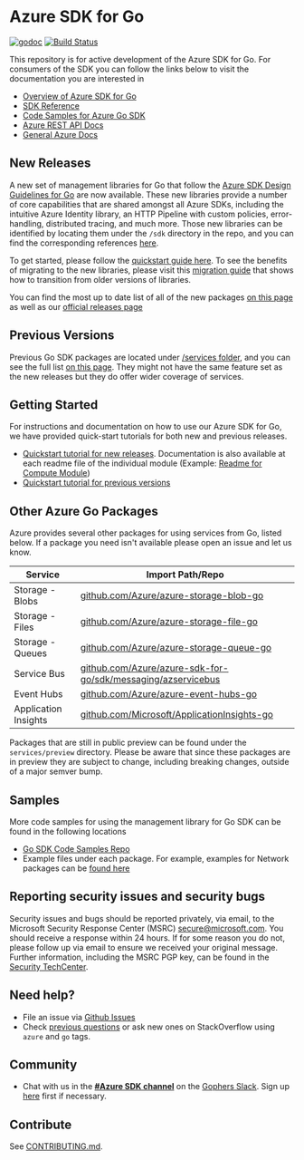 # Azure SDK for Go

[![godoc](https://godoc.org/github.com/Azure/azure-sdk-for-go?status.svg)](https://godoc.org/github.com/Azure/azure-sdk-for-go)
[![Build Status](https://dev.azure.com/azure-sdk/public/_apis/build/status/go/Azure.azure-sdk-for-go?branchName=main)](https://dev.azure.com/azure-sdk/public/_build/latest?definitionId=640&branchName=main)

This repository is for active development of the Azure SDK for Go. For consumers of the SDK you can follow the links below to visit the documentation you are interested in
* [Overview of Azure SDK for Go](https://docs.microsoft.com/azure/developer/go/)
* [SDK Reference](https://pkg.go.dev/github.com/Azure/azure-sdk-for-go)
* [Code Samples for Azure Go SDK](https://github.com/azure-samples/azure-sdk-for-go-samples)
* [Azure REST API Docs](https://docs.microsoft.com/rest/api/)
* [General Azure Docs](https://docs.microsoft.com/azure)


## New Releases

A new set of management libraries for Go that follow the [Azure SDK Design Guidelines for Go](https://azure.github.io/azure-sdk/golang_introduction.html) are now available. These new libraries provide a number of core capabilities that are shared amongst all Azure SDKs, including the intuitive Azure Identity library, an HTTP Pipeline with custom policies, error-handling, distributed tracing, and much more. Those new libraries can be identified by locating them under the `/sdk` directory in the repo, and you can find the corresponding references [here](https://pkg.go.dev/github.com/Azure/azure-sdk-for-go/sdk).

To get started, please follow the [quickstart guide here](https://aka.ms/azsdk/go/mgmt). To see the benefits of migrating to the new libraries, please visit this [migration guide](https://aka.ms/azsdk/go/mgmt/migration) that shows how to transition from older versions of libraries.

You can find the most up to date list of all of the new packages [on this page](https://pkg.go.dev/github.com/Azure/azure-sdk-for-go/sdk) as well as our [official releases page](https://azure.github.io/azure-sdk/releases/latest/go.html)

## Previous Versions

Previous Go SDK packages are located under [/services folder](https://github.com/Azure/azure-sdk-for-go/tree/master/services), and you can see the full list [on this page](https://pkg.go.dev/github.com/Azure/azure-sdk-for-go/services). They might not have the same feature set as the new releases but they do offer wider coverage of services.


## Getting Started

For instructions and documentation on how to use our Azure SDK for Go, we have provided quick-start tutorials for both new and previous releases. 

* [Quickstart tutorial for new releases](https://aka.ms/azsdk/go/mgmt). Documentation is also available at each readme file of the individual module (Example: [Readme for Compute Module](https://github.com/Azure/azure-sdk-for-go/tree/main/sdk/resourcemanager/compute/armcompute))
* [Quickstart tutorial for previous versions](https://aka.ms/azsdk/go/mgmt/previous)

## Other Azure Go Packages

Azure provides several other packages for using services from Go, listed below.
If a package you need isn't available please open an issue and let us know.

| Service              | Import Path/Repo                                                                                   |
| -------------------- | -------------------------------------------------------------------------------------------------- |
| Storage - Blobs      | [github.com/Azure/azure-storage-blob-go](https://github.com/Azure/azure-storage-blob-go)           |
| Storage - Files      | [github.com/Azure/azure-storage-file-go](https://github.com/Azure/azure-storage-file-go)           |
| Storage - Queues     | [github.com/Azure/azure-storage-queue-go](https://github.com/Azure/azure-storage-queue-go)         |
| Service Bus          | [github.com/Azure/azure-sdk-for-go/sdk/messaging/azservicebus](https://github.com/Azure/azure-sdk-for-go/tree/main/sdk/messaging/azservicebus)             |
| Event Hubs           | [github.com/Azure/azure-event-hubs-go](https://github.com/Azure/azure-event-hubs-go)               |
| Application Insights | [github.com/Microsoft/ApplicationInsights-go](https://github.com/Microsoft/ApplicationInsights-go) |

Packages that are still in public preview can be found under the `services/preview` directory. Please be aware that since these packages are in preview they are subject to change, including breaking changes, outside of a major semver bump.

## Samples

More code samples for using the management library for Go SDK can be found in the following locations
- [Go SDK Code Samples Repo](https://github.com/azure-samples/azure-sdk-for-go-samples)
- Example files under each package. For example, examples for Network packages can be [found here](https://github.com/Azure/azure-sdk-for-go/blob/main/sdk/resourcemanager/network/armnetwork/example_networkinterfaces_test.go)

## Reporting security issues and security bugs

Security issues and bugs should be reported privately, via email, to the Microsoft Security Response Center (MSRC) <secure@microsoft.com>. You should receive a response within 24 hours. If for some reason you do not, please follow up via email to ensure we received your original message. Further information, including the MSRC PGP key, can be found in the [Security TechCenter](https://www.microsoft.com/msrc/faqs-report-an-issue).

## Need help?

* File an issue via [Github Issues](https://github.com/Azure/azure-sdk-for-go/issues)
* Check [previous questions](https://stackoverflow.com/questions/tagged/azure+go) or ask new ones on StackOverflow using `azure` and `go` tags.

## Community

* Chat with us in the **[#Azure SDK
channel](https://gophers.slack.com/messages/CA7HK8EEP)** on the [Gophers
Slack](https://gophers.slack.com/). Sign up
[here](https://invite.slack.golangbridge.org) first if necessary.

## Contribute

See [CONTRIBUTING.md](https://github.com/Azure/azure-sdk-for-go/blob/main/CONTRIBUTING.md).

